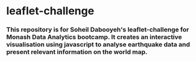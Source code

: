 # leaflet-challenge
### This repository is for Soheil Dabooyeh's leaflet-challenge for Monash Data Analytics bootcamp. It creates an interactive visualisation using javascript to analyse earthquake data and present relevant information on the world map.